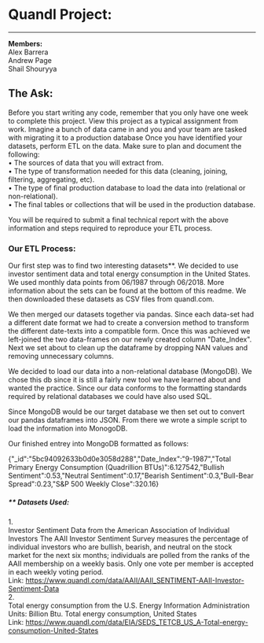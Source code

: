 # Quandl Project:<br/>
***

**Members:**<br/> 
Alex Barrera<br/>
Andrew Page<br/>
Shail Shouryya<br/>

## The Ask:<br/>


Before you start writing any code, remember that you only have one week to complete this project. View this project as a typical assignment from work. Imagine a bunch of data came in and you and your team are tasked with migrating it to a production database
Once you have identified your datasets, perform ETL on the data. Make sure to plan and document the following:<br/>
•	The sources of data that you will extract from.<br/>
•	The type of transformation needed for this data (cleaning, joining, filtering, aggregating, etc).<br/>
•	The type of final production database to load the data into (relational or non-relational).<br/>
•	The final tables or collections that will be used in the production database.<br/>

You will be required to submit a final technical report with the above information and steps required to reproduce your ETL process.<br/>


### Our ETL Process:<br/>


Our first step was to find two interesting datasets**. We decided to use investor sentiment data and total energy consumption in the United States. We used monthly data points from 06/1987 through 06/2018. More information about the sets can be found at the bottom of this readme. We then downloaded these datasets as CSV files from quandl.com.<br/>

We then merged our datasets together via pandas. Since each data-set had a different date format we had to create a conversion method to transform the different date-texts into a compatible form. Once this was achieved we left-joined the two data-frames on our newly created column "Date_Index". Next we set about to clean up the dataframe by dropping NAN values and removing unnecessary columns.<br/>

We decided to load our data into a non-relational database (MongoDB). We chose this db since it is still a fairly new tool we have learned about and wanted the practice. Since our data conforms to the formatting standards required by relational databases we could have also used SQL.<br/>

Since MongoDB would be our target database we then set out to convert our pandas dataframes into JSON. From there we wrote a simple script to load the information into MonogoDB.<br/>

Our finished entrey into MongoDB formatted as follows:<br/>

{"_id":"5bc94092633b0d0e3058d288","Date_Index":"9-1987","Total Primary Energy Consumption (Quadrillion BTUs)":6.127542,"Bullish Sentiment":0.53,"Neutral Sentiment":0.17,"Bearish Sentiment":0.3,"Bull-Bear Spread":0.23,"S&P 500 Weekly Close":320.16} <br/>




##### ** Datasets Used:<br/>
1.<br/>
Investor Sentiment Data from the American Association of Individual Investors
The AAII Investor Sentiment Survey measures the percentage of individual investors who are bullish, bearish, and neutral on the stock market for the next six months; individuals are polled from the ranks of the AAII membership on a weekly basis. Only one vote per member is accepted in each weekly voting period.<br/>
Link: https://www.quandl.com/data/AAII/AAII_SENTIMENT-AAII-Investor-Sentiment-Data<br/>
2.<br/>
Total energy consumption from the U.S. Energy Information Administration
Units: Billion Btu. Total energy consumption, United States <br/>
Link: https://www.quandl.com/data/EIA/SEDS_TETCB_US_A-Total-energy-consumption-United-States<br/>

